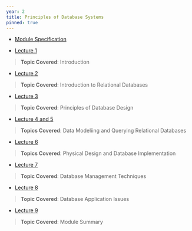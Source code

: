 ```yaml
---
year: 2
title: Principles of Database Systems
pinned: true
---
```


- [Module Specification](https://drive.google.com/file/d/1E3OeU8dH05ilL3hLX5xCOxtUzYVB-Tjm/view?usp=sharing)

- [Lecture 1](https://docs.google.com/presentation/d/1mnxDOqyIRiJgH8YrGBcAukZzMkPfyeag/edit?usp=sharing&ouid=101382768549110578022&rtpof=true&sd=true)
> **Topic Covered**: Introduction

- [Lecture 2](https://docs.google.com/presentation/d/1eBk6GxIPd2QB51nIJLwMqX3arZqMXPXX/edit?usp=sharing&ouid=101382768549110578022&rtpof=true&sd=true)
> **Topic Covered**: Introduction to Relational Databases

- [Lecture 3](https://docs.google.com/presentation/d/17jWvk6PHa-MKkB24PT1GK-6fOWP14i8M/edit?usp=sharing&ouid=101382768549110578022&rtpof=true&sd=true)
> **Topic Covered**: Principles of Database Design

- [Lecture 4 and 5](https://docs.google.com/presentation/d/1___MalyVFHLYcBVaWzYF-Jk69Qct5OOA/edit?usp=sharing&ouid=101382768549110578022&rtpof=true&sd=true)
> **Topics Covered**: Data Modeliing and Querying Relational Databases

- [Lecture 6](https://docs.google.com/presentation/d/1hIgrsWh9HGZwVYUfYSb3wvhnKfmL-SuF/edit?usp=sharing&ouid=101382768549110578022&rtpof=true&sd=true)
> **Topics Covered**: Physical Design and Database Implementation

- [Lecture 7](https://docs.google.com/presentation/d/1qArIhZlhEZ1qNedI8q_Mlq6_gKNFghr3/edit?usp=sharing&ouid=101382768549110578022&rtpof=true&sd=true)
> **Topic Covered**: Database Management Techniques

- [Lecture 8](https://docs.google.com/presentation/d/1jbJBXURwzpOrbCbs_KlNZq7UWlTwD8qq/edit?usp=sharing&ouid=101382768549110578022&rtpof=true&sd=true)
> **Topic Covered**: Database Application Issues
 
- [Lecture 9](https://docs.google.com/presentation/d/1CWOYm6JOlWQGJRUezAlkpR442CGkBa3E/edit?usp=sharing&ouid=101382768549110578022&rtpof=true&sd=true)
> **Topic Covered**: Module Summary
